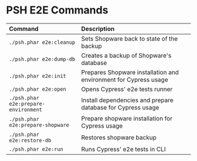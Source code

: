 # PSH E2E Commands

| Command | Description |
| :--- | :--- |
| `./psh.phar e2e:cleanup` | Sets Shopware back to state of the backup |
| `./psh.phar e2e:dump-db` | Creates a backup of Shopware's database |
| `./psh.phar e2e:init` | Prepares Shopware installation and environment for Cypress usage |
| `./psh.phar e2e:open` | Opens Cypress' e2e tests runner |
| `./psh.phar e2e:prepare-environment` | Install dependencies and prepare database for Cypress usage |
| `./psh.phar e2e:prepare-shopware` | Prepare shopware installation for Cypress usage |
| `./psh.phar e2e:restore-db` | Restores shopware backup |
| `./psh.phar e2e:run` | Runs Cypress' e2e tests in CLI |

